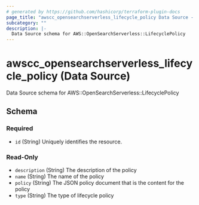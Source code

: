 ```yaml
---
# generated by https://github.com/hashicorp/terraform-plugin-docs
page_title: "awscc_opensearchserverless_lifecycle_policy Data Source - terraform-provider-awscc"
subcategory: ""
description: |-
  Data Source schema for AWS::OpenSearchServerless::LifecyclePolicy
---
```


# awscc_opensearchserverless_lifecycle_policy (Data Source)

Data Source schema for AWS::OpenSearchServerless::LifecyclePolicy



<!-- schema generated by tfplugindocs -->
## Schema

### Required

- `id` (String) Uniquely identifies the resource.

### Read-Only

- `description` (String) The description of the policy
- `name` (String) The name of the policy
- `policy` (String) The JSON policy document that is the content for the policy
- `type` (String) The type of lifecycle policy
